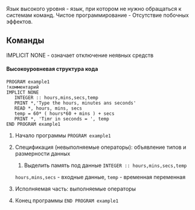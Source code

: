 Язык высокого уровня - язык, при котором не нужно обращаться к системам команд.
Чистое программирование - Отсутствие побочных эффектов.
## Команды 
IMPLICIT NONE - означает отключение неявных средств
#### Высокоуровневая структура кода
```
PROGRAM example1
!комментарий
IMPLICT NONE
   INTEGER :: hours,mins,secs,temp
   PRINT *,'Type the hours, minutes ans seconds'
   READ *, hours, mins, secs
   temp = 60* ( hours*60 + mins ) + secs
   PRINT *, 'Timr in seconds = ', temp
END PROGRAM example1
```
1. Начало программы
`PROGRAM example1`
3. Спецификация (невыполняемые операторы): объявление типов и размерности данных

    1. Выделить память под данные `INTEGER :: hours,mins,secs,temp`

   `hours,mins,secs` - входные данные, `temp` - временная переменная
5. Исполняемая часть: выполняемые операторы
6. Конец программы
`END PROGRAM example1`
   
